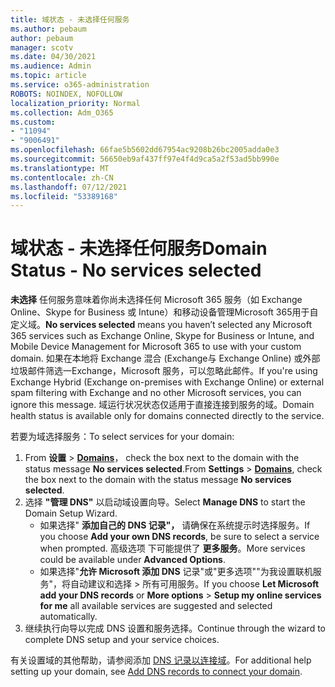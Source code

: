 ```yaml
---
title: 域状态 - 未选择任何服务
ms.author: pebaum
author: pebaum
manager: scotv
ms.date: 04/30/2021
ms.audience: Admin
ms.topic: article
ms.service: o365-administration
ROBOTS: NOINDEX, NOFOLLOW
localization_priority: Normal
ms.collection: Adm_O365
ms.custom:
- "11094"
- "9006491"
ms.openlocfilehash: 66fae5b5602dd67954ac9208b26bc2005adda0e3
ms.sourcegitcommit: 56650eb9af437ff97e4f4d9ca5a2f53ad5bb990e
ms.translationtype: MT
ms.contentlocale: zh-CN
ms.lasthandoff: 07/12/2021
ms.locfileid: "53389168"
---
```

# <a name="domain-status---no-services-selected"></a><span data-ttu-id="e8d0e-102">域状态 - 未选择任何服务</span><span class="sxs-lookup"><span data-stu-id="e8d0e-102">Domain Status - No services selected</span></span>

<span data-ttu-id="e8d0e-103">**未选择** 任何服务意味着你尚未选择任何 Microsoft 365 服务（如 Exchange Online、Skype for Business 或 Intune）和移动设备管理Microsoft 365用于自定义域。</span><span class="sxs-lookup"><span data-stu-id="e8d0e-103">**No services selected** means you haven’t selected any Microsoft 365 services such as Exchange Online, Skype for Business or Intune, and Mobile Device Management for Microsoft 365 to use with your custom domain.</span></span> <span data-ttu-id="e8d0e-104">如果在本地将 Exchange 混合 (Exchange与 Exchange Online) 或外部垃圾邮件筛选一Exchange，Microsoft 服务，可以忽略此邮件。</span><span class="sxs-lookup"><span data-stu-id="e8d0e-104">If you're using Exchange Hybrid (Exchange on-premises with Exchange Online) or external spam filtering with Exchange and no other Microsoft services, you can ignore this message.</span></span> <span data-ttu-id="e8d0e-105">域运行状况状态仅适用于直接连接到服务的域。</span><span class="sxs-lookup"><span data-stu-id="e8d0e-105">Domain health status is available only for domains connected directly to the service.</span></span>

<span data-ttu-id="e8d0e-106">若要为域选择服务：</span><span class="sxs-lookup"><span data-stu-id="e8d0e-106">To select services for your domain:</span></span>

1. <span data-ttu-id="e8d0e-107">From **设置**  >  [**Domains**](https://admin.microsoft.com/Adminportal/Home)， check the box next to the domain with the status message **No services selected**.</span><span class="sxs-lookup"><span data-stu-id="e8d0e-107">From **Settings** > [**Domains**](https://admin.microsoft.com/Adminportal/Home), check the box next to the domain with the status message **No services selected**.</span></span>
1. <span data-ttu-id="e8d0e-108">选择 **"管理 DNS"** 以启动域设置向导。</span><span class="sxs-lookup"><span data-stu-id="e8d0e-108">Select **Manage DNS** to start the Domain Setup Wizard.</span></span>
    - <span data-ttu-id="e8d0e-109">如果选择" **添加自己的 DNS 记录"，** 请确保在系统提示时选择服务。</span><span class="sxs-lookup"><span data-stu-id="e8d0e-109">If you choose **Add your own DNS records**, be sure to select a service when prompted.</span></span> <span data-ttu-id="e8d0e-110">高级选项 下可能提供了 **更多服务**。</span><span class="sxs-lookup"><span data-stu-id="e8d0e-110">More services could be available under **Advanced Options**.</span></span>
    - <span data-ttu-id="e8d0e-111">如果选择"**允许 Microsoft 添加 DNS** 记录"或"更多选项""为我设置联机服务"，将自动建议和选择  >  所有可用服务。</span><span class="sxs-lookup"><span data-stu-id="e8d0e-111">If you choose **Let Microsoft add your DNS records** or **More options** > **Setup my online services for me** all available services are suggested and selected automatically.</span></span>
1. <span data-ttu-id="e8d0e-112">继续执行向导以完成 DNS 设置和服务选择。</span><span class="sxs-lookup"><span data-stu-id="e8d0e-112">Continue through the wizard to complete DNS setup and your service choices.</span></span>
 
<span data-ttu-id="e8d0e-113">有关设置域的其他帮助，请参阅添加 [DNS 记录以连接域](/microsoft-365/admin/get-help-with-domains/create-dns-records-at-any-dns-hosting-provider)。</span><span class="sxs-lookup"><span data-stu-id="e8d0e-113">For additional help setting up your domain, see [Add DNS records to connect your domain](/microsoft-365/admin/get-help-with-domains/create-dns-records-at-any-dns-hosting-provider).</span></span>

